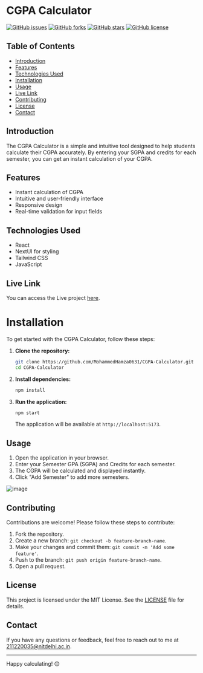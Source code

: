 # CGPA Calculator

[![GitHub issues](https://img.shields.io/github/issues/MohammedHamza0631/CGPA-Calculator)](https://github.com/MohammedHamza0631/CGPA-Calculator/issues)
[![GitHub forks](https://img.shields.io/github/forks/MohammedHamza0631/CGPA-Calculator)](https://github.com/MohammedHamza0631/CGPA-Calculator/network)
[![GitHub stars](https://img.shields.io/github/stars/MohammedHamza0631/CGPA-Calculator)](https://github.com/MohammedHamza0631/CGPA-Calculator/stargazers)
[![GitHub license](https://img.shields.io/github/license/MohammedHamza0631/CGPA-Calculator)](https://github.com/MohammedHamza0631/CGPA-Calculator/blob/main/LICENSE)

## Table of Contents

- [Introduction](#introduction)
- [Features](#features)
- [Technologies Used](#technologies-used)
- [Installation](#installation)
- [Usage](#usage)
- [Live Link](#live-link)
- [Contributing](#contributing)
- [License](#license)
- [Contact](#contact)

## Introduction

The CGPA Calculator is a simple and intuitive tool designed to help students calculate their CGPA accurately. By entering your SGPA and credits for each semester, you can get an instant calculation of your CGPA.

## Features

- Instant calculation of CGPA
- Intuitive and user-friendly interface
- Responsive design
- Real-time validation for input fields

## Technologies Used

- React
- NextUI for styling
- Tailwind CSS
- JavaScript


## Live Link

You can access the Live project [here](https://cgpa-calculator-main.vercel.app/).


<h1 id="introduction">Installation</h1>

To get started with the CGPA Calculator, follow these steps:

1. **Clone the repository:**

    ```bash
    git clone https://github.com/MohammedHamza0631/CGPA-Calculator.git
    cd CGPA-Calculator
    ```

2. **Install dependencies:**

    ```bash
    npm install
    ```

3. **Run the application:**

    ```bash
    npm start
    ```

    The application will be available at `http://localhost:5173`.

## Usage

1. Open the application in your browser.
2. Enter your Semester GPA (SGPA) and Credits for each semester.
3. The CGPA will be calculated and displayed instantly.
4. Click "Add Semester" to add more semesters.

![image](https://github.com/MohammedHamza0631/CGPA-Calculator/assets/91896151/686baaa7-2ae8-44fd-b9cd-7a0ff8573701)


## Contributing

Contributions are welcome! Please follow these steps to contribute:

1. Fork the repository.
2. Create a new branch: `git checkout -b feature-branch-name`.
3. Make your changes and commit them: `git commit -m 'Add some feature'`.
4. Push to the branch: `git push origin feature-branch-name`.
5. Open a pull request.

## License

This project is licensed under the MIT License. See the [LICENSE](LICENSE) file for details.


## Contact

If you have any questions or feedback, feel free to reach out to me at [211220035@nitdelhi.ac.in](mailto:211220035@nitdelhi.ac.in).

---

Happy calculating! 😊
